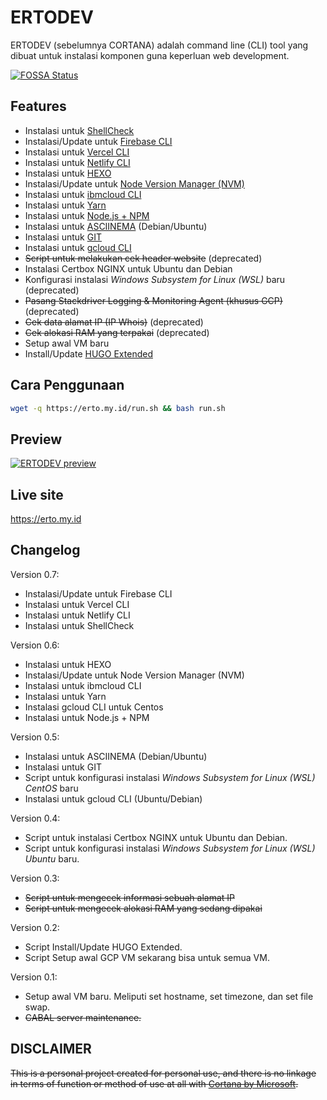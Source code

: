 # ERTODEV
ERTODEV (sebelumnya CORTANA) adalah command line (CLI) tool yang dibuat untuk instalasi komponen guna keperluan web development.

[![FOSSA Status](https://app.fossa.com/api/projects/custom%2B18228%2Fcortana.svg?type=large)](https://app.fossa.com/projects/custom%2B18228%2Fcortana?ref=badge_large)

## Features
* Instalasi untuk [ShellCheck](https://github.com/koalaman/shellcheck)
* Instalasi/Update untuk [Firebase CLI](https://firebase.google.com/docs/cli/)
* Instalasi untuk [Vercel CLI](https://vercel.com/docs/cli#getting-started)
* Instalasi untuk [Netlify CLI](https://docs.netlify.com/cli/get-started/)
* Instalasi untuk [HEXO](https://hexo.io/docs/)
* Instalasi/Update untuk [Node Version Manager (NVM)](https://github.com/nvm-sh/nvm)
* Instalasi untuk [ibmcloud CLI](https://cloud.ibm.com/docs/cli?topic=cli-install-ibmcloud-cli#shell_install)
* Instalasi untuk [Yarn](https://yarnpkg.com/getting-started/install)
* Instalasi untuk [Node.js + NPM](https://nodejs.org/en/download/package-manager/)
* Instalasi untuk [ASCIINEMA](https://asciinema.org/docs/installation#installing-on-linux) (Debian/Ubuntu)
* Instalasi untuk [GIT](https://git-scm.com/download/linux)
* Instalasi untuk [gcloud CLI](https://cloud.google.com/sdk/docs/how-to)
* ~~Script untuk melakukan cek header website~~ (deprecated)
* Instalasi Certbox NGINX untuk Ubuntu dan Debian
* Konfigurasi instalasi *Windows Subsystem for Linux (WSL)* baru (deprecated)
* ~~Pasang Stackdriver Logging & Monitoring Agent (khusus GCP)~~ (deprecated)
* ~~Cek data alamat IP (IP Whois)~~ (deprecated)
* ~~Cek alokasi RAM yang terpakai~~ (deprecated)
* Setup awal VM baru
* Install/Update [HUGO Extended](https://gohugo.io/getting-started/installing/#linux)

## Cara Penggunaan
```bash
wget -q https://erto.my.id/run.sh && bash run.sh
```

## Preview 

[![ERTODEV preview](https://static.my.id/vid/ertodev-832528b7-3ed9-45ea-bd5e-b8784a005d09x.png)](https://erto.my.id)

## Live site
https://erto.my.id

## Changelog

Version 0.7:
* Instalasi/Update untuk Firebase CLI
* Instalasi untuk Vercel CLI
* Instalasi untuk Netlify CLI
* Instalasi untuk ShellCheck

Version 0.6:
* Instalasi untuk HEXO
* Instalasi/Update untuk Node Version Manager (NVM)
* Instalasi untuk ibmcloud CLI
* Instalasi untuk Yarn
* Instalasi gcloud CLI untuk Centos
* Instalasi untuk Node.js + NPM

Version 0.5:
* Instalasi untuk ASCIINEMA (Debian/Ubuntu)
* Instalasi untuk GIT
* Script untuk konfigurasi instalasi *Windows Subsystem for Linux (WSL) CentOS* baru
* Instalasi untuk gcloud CLI (Ubuntu/Debian)

Version 0.4:
* Script untuk instalasi Certbox NGINX untuk Ubuntu dan Debian.
* Script untuk konfigurasi instalasi *Windows Subsystem for Linux (WSL) Ubuntu* baru.

Version 0.3:
* ~~Script untuk mengecek informasi sebuah alamat IP~~
* ~~Script untuk mengecek alokasi RAM yang sedang dipakai~~

Version 0.2:
* Script Install/Update HUGO Extended.
* Script Setup awal GCP VM sekarang bisa untuk semua VM.

Version 0.1:
* Setup awal VM baru. Meliputi set hostname, set timezone, dan set file swap.
* ~~CABAL server maintenance.~~

## DISCLAIMER
~~This is a personal project created for personal use, and there is no linkage in terms of function or method of use at all with [Cortana by Microsoft](https://www.microsoft.com/en-us/windows/cortana).~~

